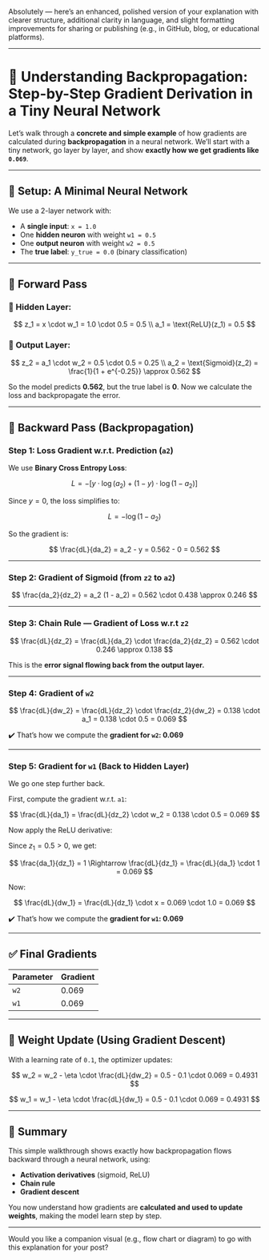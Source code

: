 Absolutely — here’s an enhanced, polished version of your explanation with clearer structure, additional clarity in language, and slight formatting improvements for sharing or publishing (e.g., in GitHub, blog, or educational platforms).

---

# 🧠 Understanding Backpropagation: Step-by-Step Gradient Derivation in a Tiny Neural Network

Let’s walk through a **concrete and simple example** of how gradients are calculated during **backpropagation** in a neural network. We’ll start with a tiny network, go layer by layer, and show **exactly how we get gradients like `0.069`**.

---

## 🔧 Setup: A Minimal Neural Network

We use a 2-layer network with:

* A **single input**: `x = 1.0`
* One **hidden neuron** with weight `w1 = 0.5`
* One **output neuron** with weight `w2 = 0.5`
* The **true label**: `y_true = 0.0` (binary classification)

---

## 🔁 Forward Pass

### 🧩 Hidden Layer:

$$
z_1 = x \cdot w_1 = 1.0 \cdot 0.5 = 0.5 \\
a_1 = \text{ReLU}(z_1) = 0.5
$$

### 🧮 Output Layer:

$$
z_2 = a_1 \cdot w_2 = 0.5 \cdot 0.5 = 0.25 \\
a_2 = \text{Sigmoid}(z_2) = \frac{1}{1 + e^{-0.25}} \approx 0.562
$$

So the model predicts **0.562**, but the true label is **0**. Now we calculate the loss and backpropagate the error.

---

## 🔄 Backward Pass (Backpropagation)

### Step 1: Loss Gradient w\.r.t. Prediction (`a2`)

We use **Binary Cross Entropy Loss**:

$$
L = -\left[y \cdot \log(a_2) + (1 - y) \cdot \log(1 - a_2)\right]
$$

Since $y = 0$, the loss simplifies to:

$$
L = -\log(1 - a_2)
$$

So the gradient is:

$$
\frac{dL}{da_2} = a_2 - y = 0.562 - 0 = 0.562
$$

---

### Step 2: Gradient of Sigmoid (from `z2` to `a2`)

$$
\frac{da_2}{dz_2} = a_2 (1 - a_2) = 0.562 \cdot 0.438 \approx 0.246
$$

---

### Step 3: Chain Rule — Gradient of Loss w\.r.t `z2`

$$
\frac{dL}{dz_2} = \frac{dL}{da_2} \cdot \frac{da_2}{dz_2} = 0.562 \cdot 0.246 \approx 0.138
$$

This is the **error signal flowing back from the output layer.**

---

### Step 4: Gradient of `w2`

$$
\frac{dL}{dw_2} = \frac{dL}{dz_2} \cdot \frac{dz_2}{dw_2} = 0.138 \cdot a_1 = 0.138 \cdot 0.5 = 0.069
$$

✔️ That’s how we compute the **gradient for `w2`: 0.069**

---

### Step 5: Gradient for `w1` (Back to Hidden Layer)

We go one step further back.

First, compute the gradient w\.r.t. `a1`:

$$
\frac{dL}{da_1} = \frac{dL}{dz_2} \cdot w_2 = 0.138 \cdot 0.5 = 0.069
$$

Now apply the ReLU derivative:

Since $z_1 = 0.5 > 0$, we get:

$$
\frac{da_1}{dz_1} = 1
\Rightarrow \frac{dL}{dz_1} = \frac{dL}{da_1} \cdot 1 = 0.069
$$

Now:

$$
\frac{dL}{dw_1} = \frac{dL}{dz_1} \cdot x = 0.069 \cdot 1.0 = 0.069
$$

✔️ That’s how we compute the **gradient for `w1`: 0.069**

---

## ✅ Final Gradients

| Parameter | Gradient |
| --------- | -------- |
| `w2`      | 0.069    |
| `w1`      | 0.069    |

---

## 🧮 Weight Update (Using Gradient Descent)

With a learning rate of `0.1`, the optimizer updates:

$$
w_2 = w_2 - \eta \cdot \frac{dL}{dw_2} = 0.5 - 0.1 \cdot 0.069 = 0.4931
$$

$$
w_1 = w_1 - \eta \cdot \frac{dL}{dw_1} = 0.5 - 0.1 \cdot 0.069 = 0.4931
$$

---

## 🔁 Summary

This simple walkthrough shows exactly how backpropagation flows backward through a neural network, using:

* **Activation derivatives** (sigmoid, ReLU)
* **Chain rule**
* **Gradient descent**

You now understand how gradients are **calculated and used to update weights**, making the model learn step by step.

---

Would you like a companion visual (e.g., flow chart or diagram) to go with this explanation for your post?
